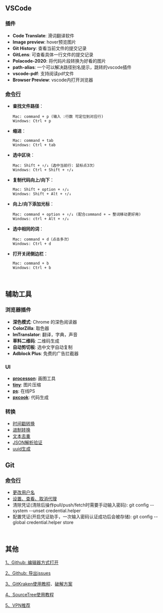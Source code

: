 ## VSCode
### 插件
* **Code Translate**: 滑词翻译软件
* **Image preview**: hover预览图片
* **Git History**: 查看当前文件的提交记录
* **GitLens**: 可查看具体一行文件的提交记录
* **Polacode-2020**: 将代码片段转换为好看的图片
* **path-alias**: 一个可以解决路径别名提示，跳转的vscode插件
* **vscode-pdf**: 支持阅读pdf文件
* **Browser Preview**: vscode内打开浏览器

### [命令行](https://juejin.cn/post/6844904000525959182#heading-4)
* **查找文件路径**：
    ```
    Mac: command + p (输入 :行数 可定位到对应行)
    Windows: Ctrl + p 
    ```
* **缩进**： 
    ```
    Mac: command + tab
    Windows: Ctrl + tab
    ```

* **选中区块**：
    ```
    Mac: Shift + ↑/↓（选中当前行: 鼠标点3次）
    Windows: Ctrl + Shift + ↑/↓ 
    ```
* **复制代码向上/向下**：
    ```
    Mac: Shift + option + ↑/↓ 
    Windows: Shift + Alt + ↑/↓ 
    ```
* **向上/向下添加光标**：
    ```
    Mac: command + option + ↑/↓ (配合command + → 整词移动更好用)
    Windows: ctrl + Alt + ↑/↓ 
    ```

* **选中相同的词**： 
    ```
    Mac: command + d（点击多次）
    Windows: Ctrl + d 
    ```
* **打开关闭侧边栏**：
    ```
    Mac: command + b
    Windows: Ctrl + b 
    ```
<br/>

## 辅助工具

### 浏览器插件
* **深色模式**: Сhrome 的深色阅读器
* **ColorZilla**: 取色器
* **ImTranslator**: 翻译，字典，声音
* **草料二维码**: 二维码生成
* **自动剪切板**: 选中文字自动复制
* **Adblock Plus**: 免费的广告拦截器

### UI
* **[processon](https://www.processon.com/login)**: 画图工具
* **[tiny](https://tinyjpg.com/)**: 图片压缩
* **[ps](https://www.photopea.com/)**: 在线PS
* **[pxcook](https://fancynode.com.cn/pxcook)**: 代码生成

### 转换
* [时间戳转换](https://tool.lu/timestamp/)
* [进制转换](https://tool.oschina.net/hexconvert)
* [文本去重](https://www.dute.org/text-remove-duplicates)
* [JSON解析验证](https://www.json.cn/)
* [uuid生成](https://1024tools.com/uuid?)


## Git
### [命令行](https://www.bookstack.cn/read/git-tutorial/docs-branch.md)
* [更改用户名](https://docs.github.com/zh/get-started/getting-started-with-git/setting-your-username-in-git?platform=mac)
* [设置、查看、取消代理](https://www.cnblogs.com/yongy1030/p/11699086.html)
* 清除凭证(清除后操作pull/push/fetch时需要手动输入密码): git config --system --unset credential.helper
* 配置凭证(开启凭证助手，一次输入密码认证成功后会被存储): git config --global credential.helper store

<br/>

## 其他
[1、Github: 编辑器方式打开](https://github1s.com/yang1212/Bill)

[2、Github: 导出issues](https://gissue.github.io/)

[3、GitKraken使用教程](https://www.jianshu.com/p/b7e7897aae14)、[破解方案](https://github.com/wanZzz6/Modules-Learn/blob/master/%E6%8A%80%E6%9C%AF/Gitkraken%20%E6%9C%80%E6%96%B0%E7%89%88v9.x%E7%A0%B4%E8%A7%A3%E6%95%99%E7%A8%8B.md)

[4、SourceTree使用教程](https://www.jianshu.com/p/a1d5645e11ad)

[5、VPN推荐](https://aijichang.com/jichang-daquan/)

